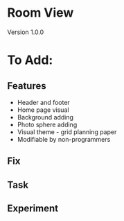 # Room View
Version 1.0.0

# To Add:

## Features
- Header and footer
- Home page visual
- Background adding
- Photo sphere adding
- Visual theme - grid planning paper
- Modifiable by non-programmers

## Fix

## Task

## Experiment
